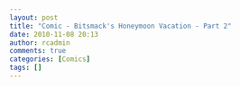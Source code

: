 ```yaml
---
layout: post
title: "Comic - Bitsmack's Honeymoon Vacation - Part 2"
date: 2010-11-08 20:13
author: rcadmin
comments: true
categories: [Comics]
tags: []
---
```

<img src="http://dl.bitsmack.com/uploads/2010/11/20101108.jpg" alt="" title="on that note, let's go hit the buffet"  class="alignnone size-full wp-image-2087" />
